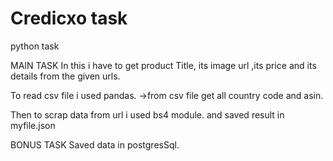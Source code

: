 # Credicxo task
python task

MAIN TASK
In this i have to get product Title, its image url ,its price and its details from the given urls.

To read csv file i used pandas.
->from csv file get all country code and asin.
 
Then to scrap data from url i used bs4 module.
and saved result in myfile.json

BONUS TASK
Saved data in postgresSql. 

 
